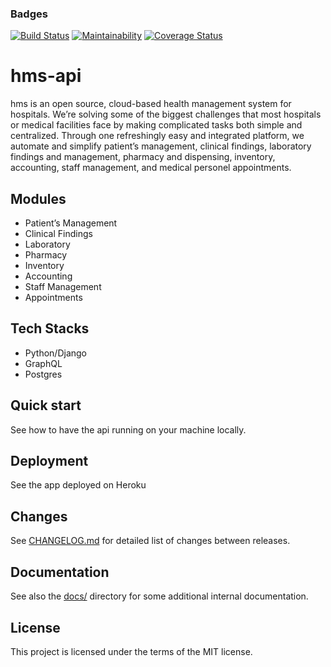 ### Badges
[![Build Status](https://travis-ci.com/saleonhealth/hms-api.svg?branch=master)](https://travis-ci.com/saleonhealth/hms-api)
[![Maintainability](https://api.codeclimate.com/v1/badges/4babac74a9e043479283/maintainability)](https://codeclimate.com/github/saleonhealth/hms-api/maintainability)
[![Coverage Status](https://coveralls.io/repos/github/saleonhealth/hms-api/badge.svg?branch=master)](https://coveralls.io/github/saleonhealth/hms-api?branch=master)
# hms-api
hms is an open source, cloud-based health management system for hospitals. We’re solving some of the biggest challenges that most hospitals or medical facilities face by making complicated tasks both simple and centralized.
Through one refreshingly easy and integrated platform, we automate and simplify patient’s management, clinical findings, laboratory findings and management, pharmacy and dispensing, inventory, accounting, staff management, and medical personel appointments.

## Modules
- Patient’s Management
- Clinical Findings
- Laboratory
- Pharmacy
- Inventory
- Accounting
- Staff Management
- Appointments

## Tech Stacks
- Python/Django
- GraphQL
- Postgres

## Quick start
See how to have the api running on your machine locally.

## Deployment
See the app deployed on Heroku

## Changes
See [CHANGELOG.md](https://github.com/saleonhealth/hms-api/blob/master/CHANGELOG.md#change-log) for detailed list of changes between releases.

## Documentation
See also the [docs/]() directory for some additional internal documentation.

## License
This project is licensed under the terms of the MIT license.
